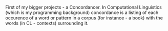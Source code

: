 First of my bigger projects - a Concordancer. In Computational Linguistics (which is my programming background) concordance is a listing of each occurence of a word or pattern in a corpus (for instance - a book) with the words (in CL - contexts) surrounding it.
